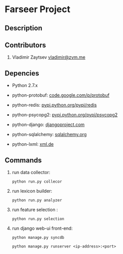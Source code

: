 Farseer Project
===============

Description
-----------


Contributors
------------
1. Vladimir Zaytsev [<vladimir@zvm.me>](mailto:vladimir@zvm.me)

Depencies
---------
* Python 2.7.x

* python-protobuf: [code.google.com/p/protobuf](http://code.google.com/p/protobuf/)

* python-redis: [pypi.python.org/pypi/redis](http://pypi.python.org/pypi/redis/)

* python-psycopg2: [pypi.python.org/pypi/psycopg2](http://pypi.python.org/pypi/psycopg2/)

* python-django: [djangoproject.com](https://www.djangoproject.com/)

* python-sqlalchemy: [sqlalchemy.org](www.sqlalchemy.org/)

* python-lxml: [xml.de](http://xml.de/)

Commands
--------
1. run data collector:

	`python run.py collecor`
	
2. run lexicon builder:

	`python run.py analyzer`
	
3. run feature selection :
	
	`python run.py selection`

4. run django web-ui front-end:

	`python manage.py syncdb`
	
	`python manage.py runserver <ip-address>:<port>`